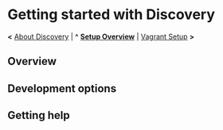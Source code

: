 
# Getting started with Discovery

**<** [About Discovery](about.md) | **^** **[Setup Overview](overview.md)** | [Vagrant Setup](vagrant.md) **>**

## Overview


## Development options


## Getting help

